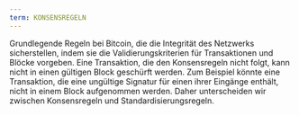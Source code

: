 ```yaml
---
term: KONSENSREGELN
---
```


Grundlegende Regeln bei Bitcoin, die die Integrität des Netzwerks sicherstellen, indem sie die Validierungskriterien für Transaktionen und Blöcke vorgeben. Eine Transaktion, die den Konsensregeln nicht folgt, kann nicht in einen gültigen Block geschürft werden. Zum Beispiel könnte eine Transaktion, die eine ungültige Signatur für einen ihrer Eingänge enthält, nicht in einem Block aufgenommen werden. Daher unterscheiden wir zwischen Konsensregeln und Standardisierungsregeln.
